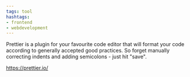 ```yaml
---
tags: tool
hashtags:
- frontend
- webdevelopment
---
```


Prettier is a plugin for your favourite code editor that will format your code according to generally accepted good practices. So forget manually correcting indents and adding semicolons - just hit "save".

https://prettier.io/
